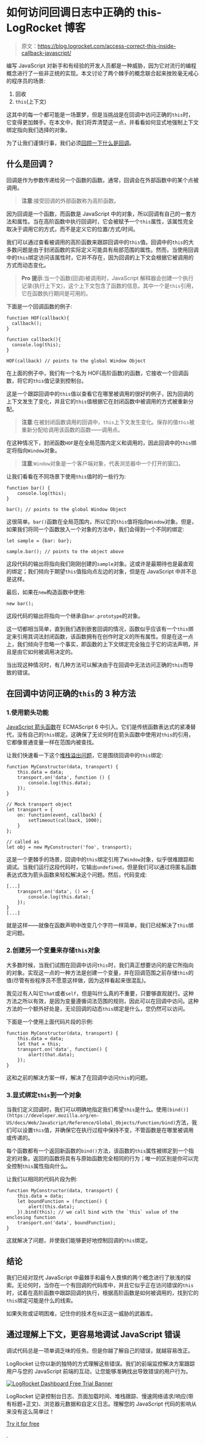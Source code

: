 # 如何访问回调日志中正确的 this-LogRocket 博客

> 原文：<https://blog.logrocket.com/access-correct-this-inside-callback-javascript/>

编写 JavaScript 对新手和有经验的开发人员都是一种威胁，因为它对流行的编程概念进行了一些非正统的实现。本文讨论了两个棘手的概念联合起来挫败毫无戒心的程序员的场景:

1.  回收
2.  `this`(上下文)

这其中的每一个都可能是一场噩梦，但是当挑战是在回调中访问正确的`this`时，它变得更加棘手。在本文中，我们将弄清楚这一点，并看看如何显式地强制上下文绑定指向我们选择的对象。

为了让我们谨慎行事，我们必须[回顾一下什么是回调](https://blog.logrocket.com/evolution-async-programming-javascript/)。

## 什么是回调？

回调是作为参数传递给另一个函数的函数。通常，回调会在外部函数中的某个点被调用。

> **注意**:接受回调的外部函数称为高阶函数。

因为回调是一个函数，而函数是 JavaScript 中的对象，所以回调有自己的一套方法和属性。当在高阶函数中执行回调时，它会被赋予一个`this`属性，该属性完全取决于调用它的方式，而不是定义它的位置/方式/时间。

我们可以通过查看被调用的高阶函数来跟踪回调中的`this`值。回调中的`this`的大多数问题是由于封闭函数的实际定义可能具有局部范围的属性。然而，当使用回调中的`this`绑定访问该属性时，它并不存在，因为回调的上下文会根据它被调用的方式而动态变化。

> **Pro 提示**:当一个函数(回调)被调用时，JavaScript 解释器会创建一个执行记录(执行上下文)，这个上下文包含了函数的信息。其中一个是`this`引用，它在函数执行期间是可用的。

下面是一个回调函数的例子:

```
function HOF(callback){
  callback(); 
}

function callback(){
  console.log(this);
}

HOF(callback) // points to the global Window Object
```

在上面的例子中，我们有一个名为 HOF(高阶函数)的函数，它接收一个回调函数，将它的`this`值记录到控制台。

这是一个跟踪回调中的`this`值以查看它在哪里被调用的很好的例子，因为回调的上下文发生了变化，并且它的`this`值根据它在封闭函数中被调用的方式被重新分配。

> **注意**:在被封闭函数调用的回调中，`this`上下文发生变化。保存的值`this`被重新分配给调用该函数的函数——调用点。

在这种情况下，封闭函数`HOF`是在全局范围内定义和调用的，因此回调中的`this`绑定将指向`Window`对象。

> **注意**:`Window`对象是一个客户端对象，代表浏览器中一个打开的窗口。

让我们看看在不同场景下使用`this`值时的一些行为:

```
function bar() {
    console.log(this);
}

bar(); // points to the global Window Object
```

这很简单。`bar()`函数在全局范围内，所以它的`this`值将指向`Window`对象。但是，如果我们将同一个函数放入一个对象的方法中，我们会得到一个不同的绑定:

```
let sample = {bar: bar};

sample.bar(); // points to the object above
```

这段代码的输出将指向我们刚刚创建的`sample`对象。这或许是最期待也是最直观的绑定；我们倾向于期望`this`值指向点左边的对象，但是在 JavaScript 中并不总是这样。

最后，如果在`new`构造函数中使用:

```
new bar();
```

这段代码的输出将指向一个继承自`bar.prototype`的对象。

这一切都相当简单，直到我们遇到嵌套回调的情况，函数似乎应该有一个`this`绑定来引用其词法封闭函数，该函数拥有在创作时定义的所有属性。但是在这一点上，我们倾向于忽略一个事实，即函数的上下文绑定完全独立于它的词法声明，并且是由它如何被调用决定的。

当出现这种情况时，有几种方法可以解决由于在回调中无法访问正确的`this`而导致的错误。

## 在回调中访问正确的`this`的 3 种方法

### 1.使用箭头功能

[JavaScript 箭头函数](https://blog.logrocket.com/anomalies-in-javascript-arrow-functions/)在 ECMAScript 6 中引入。它们是传统函数表达式的紧凑替代，没有自己的`this`绑定。这确保了无论何时在箭头函数中使用对`this`的引用，它都像普通变量一样在范围内被查找。

让我们快速看一下这个[堆栈溢出问题](https://stackoverflow.com/questions/20279484/how-to-access-the-correct-this-inside-a-callback)，它是围绕回调中的`this`绑定:

```
function MyConstructor(data, transport) {
    this.data = data;
    transport.on('data', function () {
        console.log(this.data);
    });
}

// Mock transport object
let transport = {
    on: function(event, callback) {
        setTimeout(callback, 1000);
    }
};

// called as
let obj = new MyConstructor('foo', transport);
```

这是一个更棘手的场景，回调中的`this`绑定引用了`Window`对象，似乎很难跟踪和调试。当我们运行这段代码时，它输出`undefined`，但是我们可以通过将匿名函数表达式改为箭头函数来轻松解决这个问题。然后，代码变成:

```
[...]
    transport.on('data', () => {
        console.log(this.data);
    });
}
[...]
```

就是这样——就像在函数声明中改变几个字符一样简单，我们已经解决了`this`绑定问题。

### 2.创建另一个变量来存储`this`对象

大多数时候，当我们试图在回调中访问`this`时，我们真正想要访问的是它所指向的对象。实现这一点的一种方法是创建一个变量，并在回调范围之前存储`this`的值(尽管有些程序员不愿意这样做，因为这样看起来很混乱)。

我见过有人叫它`that`或者`self`，但是叫什么真的不重要，只要够直观就行。这种方法之所以有效，是因为变量遵循词法范围的规则，因此可以在回调中访问。这种方法的一个额外好处是，无论回调的动态`this`绑定是什么，您仍然可以访问。

下面是一个使用上面代码片段的示例:

```
function MyConstructor(data, transport) {
    this.data = data;
    let that = this;
    transport.on('data', function() {
        alert(that.data);
    });
}
```

这和之前的解决方案一样，解决了在回调中访问`this`的问题。

### 3.显式绑定`this`到一个对象

当我们定义回调时，我们可以明确地指定我们希望`this`是什么。使用`[bind()](https://developer.mozilla.org/en-US/docs/Web/JavaScript/Reference/Global_Objects/Function/bind)`方法，我们可以设置`this`值，并确保它在执行过程中保持不变，不管函数是在哪里被调用或传递的。

每个函数都有一个返回新函数的`bind()`方法，该函数的`this`属性被绑定到一个指定的对象。返回的函数将具有与原始函数完全相同的行为；唯一的区别是你可以完全控制`this`属性指向什么。

让我们以相同的代码片段为例:

```
function MyConstructor(data, transport) {
    this.data = data;
    let boundFunction = (function() { 
        alert(this.data);             
    }).bind(this); // we call bind with the `this` value of the enclosing function
    transport.on('data', boundFunction);
}
```

这就解决了问题，并使我们能够更好地控制回调的`this`绑定。

## 结论

我们已经对现代 JavaScript 中最棘手和最令人畏惧的两个概念进行了肤浅的探索。无论何时，当你在一个有回调的代码库中，并且它似乎正在访问错误的`this`时，试着在高阶函数中跟踪回调的执行，根据高阶函数是如何被调用的，找到它的`this`绑定可能是什么的线索。

如果失败或证明困难，记住你的技术在纠正这一威胁的武器库。

## 通过理解上下文，更容易地调试 JavaScript 错误

调试代码总是一项单调乏味的任务。但是你越了解自己的错误，就越容易改正。

LogRocket 让你以新的独特的方式理解这些错误。我们的前端监控解决方案跟踪用户与您的 JavaScript 前端的互动，让您能够准确找出导致错误的用户行为。

[![LogRocket Dashboard Free Trial Banner](img/cbfed9be3defcb505e662574769a7636.png)](https://lp.logrocket.com/blg/javascript-signup)

LogRocket 记录控制台日志、页面加载时间、堆栈跟踪、慢速网络请求/响应(带有标题+正文)、浏览器元数据和自定义日志。理解您的 JavaScript 代码的影响从来没有这么简单过！

[Try it for free](https://lp.logrocket.com/blg/javascript-signup)

.